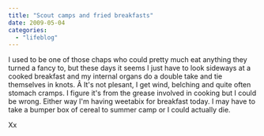 ```yaml
---
title: "Scout camps and fried breakfasts"
date: 2009-05-04
categories: 
  - "lifeblog"
---
```


I used to be one of those chaps who could pretty much eat anything they turned a fancy to, but these days it seems I just have to look sideways at a cooked breakfast and my internal organs do a double take and tie themselves in knots. Â It's not plesant, I get wind, belching and quite often stomach cramps. I figure it's from the grease involved in cooking but I could be wrong. Either way I'm having weetabix for breakfast today. I may have to take a bumper box of cereal to summer camp or I could actually die.

Xx
